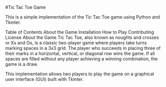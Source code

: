 #Tic Tac Toe Game


This is a simple implementation of the Tic Tac Toe game using Python and Tkinter.

Table of Contents
About the Game
Installation
How to Play
Contributing
License
About the Game
Tic Tac Toe, also known as noughts and crosses or Xs and Os, is a classic two-player game where players take turns marking spaces in a 3x3 grid. The player who succeeds in placing three of their marks in a horizontal, vertical, or diagonal row wins the game. If all spaces are filled without any player achieving a winning combination, the game is a draw.

This implementation allows two players to play the game on a graphical user interface (GUI) built with Tkinter.
